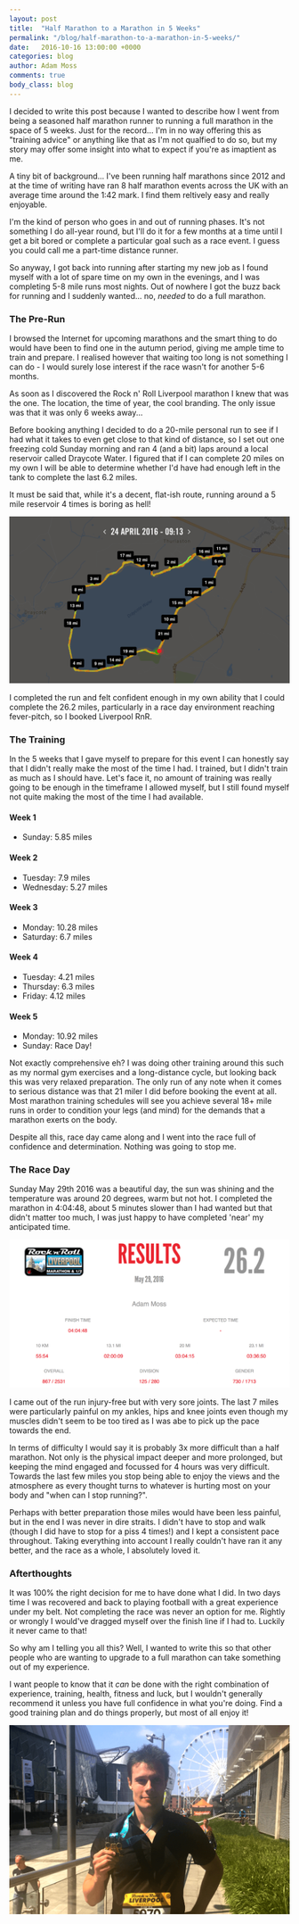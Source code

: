 ```yaml
---
layout: post
title:  "Half Marathon to a Marathon in 5 Weeks"
permalink: "/blog/half-marathon-to-a-marathon-in-5-weeks/"
date:   2016-10-16 13:00:00 +0000
categories: blog
author: Adam Moss
comments: true
body_class: blog
---
```


I decided to write this post because I wanted to describe how I went from being a seasoned half marathon runner to running a full marathon in the space of 5 weeks. Just for the record... I'm in no way offering this as "training advice" or anything like that as I'm not qualfied to do so, but my story may offer some insight into what to expect if you're as imaptient as me.

A tiny bit of background... I've been running half marathons since 2012 and at the time of writing have ran 8 half marathon events across the UK with an average time around the 1:42 mark. I find them reltively easy and really enjoyable.

I'm the kind of person who goes in and out of running phases. It's not something I do all-year round, but I'll do it for a few months at a time until I get a bit bored or complete a particular goal such as a race event. I guess you could call me a part-time distance runner.

So anyway, I got back into running after starting my new job as I found myself with a lot of spare time on my own in the evenings, and I was completing 5-8 mile runs most nights. Out of nowhere I got the buzz back for running and I suddenly wanted... no, *needed* to do a full marathon.

### The Pre-Run

I browsed the Internet for upcoming marathons and the smart thing to do would have been to find one in the autumn period, giving me ample time to train and prepare. I realised however that waiting too long is not something I can do - I would surely lose interest if the race wasn't for another 5-6 months.

As soon as I discovered the Rock n' Roll Liverpool marathon I knew that was the one. The location, the time of year, the cool branding. The only issue was that it was only 6 weeks away...

Before booking anything I decided to do a 20-mile personal run to see if I had what it takes to even get close to that kind of distance, so I set out one freezing cold Sunday morning and ran 4 (and a bit) laps around a local reservoir called Draycote Water. I figured that if I can complete 20 miles on my own I will be able to determine whether I'd have had enough left in the tank to complete the last 6.2 miles.

It must be said that, while it's a decent, flat-ish route, running around a 5 mile reservoir 4 times is boring as hell!

![Draycote Water Run](/assets/posts/draycote.png)

I completed the run and felt confident enough in my own ability that I could complete the 26.2 miles, particularly in a race day environment reaching fever-pitch, so I booked Liverpool RnR.

### The Training

In the 5 weeks that I gave myself to prepare for this event I can honestly say that I didn't really make the most of the time I had. I trained, but I didn't train as much as I should have. Let's face it, no amount of training was really going to be enough in the timeframe I allowed myself, but I still found myself not quite making the most of the time I had available.

#### Week 1
- Sunday: 5.85 miles

#### Week 2
- Tuesday: 7.9 miles
- Wednesday: 5.27 miles

#### Week 3
- Monday: 10.28 miles
- Saturday: 6.7 miles

#### Week 4
- Tuesday: 4.21 miles
- Thursday: 6.3 miles
- Friday: 4.12 miles

#### Week 5
- Monday: 10.92 miles
- Sunday: Race Day!

Not exactly comprehensive eh? I was doing other training around this such as my normal gym exercises and a long-distance cycle, but looking back this was very relaxed preparation. The only run of any note when it comes to serious distance was that 21 miler I did before booking the event at all. Most marathon training schedules will see you achieve several 18+ mile runs in order to condition your legs (and mind) for the demands that a marathon exerts on the body.

Despite all this, race day came along and I went into the race full of confidence and determination. Nothing was going to stop me.

### The Race Day

Sunday May 29th 2016 was a beautiful day, the sun was shining and the temperature was around 20 degrees, warm but not hot. I completed the marathon in 4:04:48, about 5 minutes slower than I had wanted but that didn't matter too much, I was just happy to have completed 'near' my anticipated time.

![Marathon Results](/assets/posts/results.png)

I came out of the run injury-free but with very sore joints. The last 7 miles were particularly painful on my ankles, hips and knee joints even though my muscles didn't seem to be too tired as I was abe to pick up the pace towards the end.

In terms of difficulty I would say it is probably 3x more difficult than a half marathon. Not only is the physical impact deeper and more prolonged, but keeping the mind engaged and focussed for 4 hours was very difficult. Towards the last few miles you stop being able to enjoy the views and the atmosphere as every thought turns to whatever is hurting most on your body and "when can I stop running?".

Perhaps with better preparation those miles would have been less painful, but in the end I was never in dire straits. I didn't have to stop and walk (though I did have to stop for a piss 4 times!) and I kept a consistent pace throughout. Taking everything into account I really couldn't have ran it any better, and the race as a whole, I absolutely loved it. 

### Afterthoughts

It was 100% the right decision for me to have done what I did. In two days time I was recovered and back to playing football with a great experience under my belt. Not completing the race was never an option for me. Rightly or wrongly I would've dragged myself over the finish line if I had to. Luckily it never came to that!

So why am I telling you all this? Well, I wanted to write this so that other people who are wanting to upgrade to a full marathon can take something out of my experience. 

I want people to know that it *can* be done with the right combination of experience, training, health, fitness and luck, but I wouldn't generally recommend it unless you have full confidence in what you're doing. Find a good training plan and do things properly, but most of all enjoy it!

![Finished](/assets/posts/finished.png)